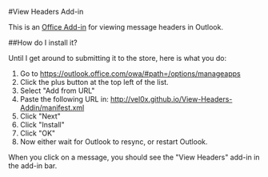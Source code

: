 #View Headers Add-in

This is an [Office
Add-in](https://msdn.microsoft.com/en-us/library/office/jj220060.aspx) for
viewing message headers in Outlook. 

##How do I install it?

Until I get around to submitting it to the store, here is what you do:

1. Go to <https://outlook.office.com/owa/#path=/options/manageapps>
2. Click the plus button at the top left of the list.
3. Select "Add from URL"
4. Paste the following URL in: <http://vel0x.github.io/View-Headers-Addin/manifest.xml>
5. Click "Next"
6. Click "Install"
7. Click "OK"
8. Now either wait for Outlook to resync, or restart Outlook.

When you click on a message, you should see the "View Headers" add-in in the
add-in bar. 
